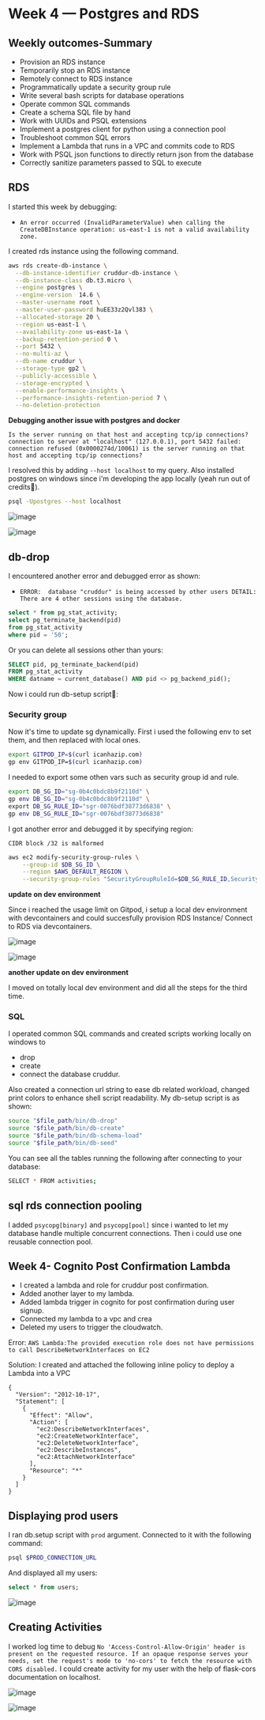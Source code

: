 # Week 4 — Postgres and RDS

## Weekly outcomes-Summary

* Provision an RDS instance
* Temporarily stop an RDS instance
* Remotely connect to RDS instance
* Programmatically update a security group rule
* Write several bash scripts for database operations
* Operate common SQL commands
* Create a schema SQL file by hand
* Work with UUIDs and PSQL extensions
* Implement a postgres client for python using a connection pool
* Troubleshoot common SQL errors
* Implement a Lambda that runs in a VPC and commits code to RDS
* Work with PSQL json functions to directly return json from the database
* Correctly sanitize parameters passed to SQL to execute


## RDS

I started this week by debugging:

* `An error occurred (InvalidParameterValue) when calling the CreateDBInstance operation: us-east-1 is not a valid availability zone.`

I created rds instance using the following command.

```bash
aws rds create-db-instance \
  --db-instance-identifier cruddur-db-instance \
  --db-instance-class db.t3.micro \
  --engine postgres \
  --engine-version  14.6 \
  --master-username root \
  --master-user-password huEE33z2Qvl383 \
  --allocated-storage 20 \
  --region us-east-1 \
  --availability-zone us-east-1a \
  --backup-retention-period 0 \
  --port 5432 \
  --no-multi-az \
  --db-name cruddur \
  --storage-type gp2 \
  --publicly-accessible \
  --storage-encrypted \
  --enable-performance-insights \
  --performance-insights-retention-period 7 \
  --no-deletion-protection
```

**Debugging another issue with postgres and docker**

`Is the server running on that host and accepting tcp/ip connections? connection to server at "localhost" (127.0.0.1), port 5432 failed: connection refused (0x0000274d/10061) is the server running on that host and accepting tcp/ip connections?`

I resolved this by adding `--host localhost` to my query. Also installed postgres on windows since i'm developing the app locally (yeah run out of credits🎈).

```bash
psql -Upostgres --host localhost
```

![image](https://user-images.githubusercontent.com/96833570/224510346-51b81fc8-6076-4104-9a0f-bd9f97bfd152.png)

![image](https://user-images.githubusercontent.com/96833570/224562141-b17a3ac9-c71c-41ec-959a-d44864bceda8.png)


## db-drop

I encountered another error and debugged error as shown:

* `ERROR:  database "cruddur" is being accessed by other users DETAIL:  There are 4 other sessions using the database.` 

```sql
select * from pg_stat_activity;
select pg_terminate_backend(pid) 
from pg_stat_activity
where pid = '50';
```

Or you can delete all sessions other than yours:

```sql
SELECT pid, pg_terminate_backend(pid) 
FROM pg_stat_activity 
WHERE datname = current_database() AND pid <> pg_backend_pid();
```

Now i could run db-setup script🎉:


### Security group

Now it's time to update sg dynamically. First i used the following env to set them, and then replaced with local ones.

```bash
export GITPOD_IP=$(curl icanhazip.com)
gp env GITPOD_IP=$(curl icanhazip.com)
```
I needed to export some othen vars such as security group id and rule.

```bash
export DB_SG_ID="sg-0b4c0bdc8b9f2110d" \
gp env DB_SG_ID="sg-0b4c0bdc8b9f2110d" \
export DB_SG_RULE_ID="sgr-0076bdf38773d6838" \
gp env DB_SG_RULE_ID="sgr-0076bdf38773d6838"
```
I got another error and debugged it by specifying region:

`CIDR block /32 is malformed`

```bash
aws ec2 modify-security-group-rules \
    --group-id $DB_SG_ID \
    --region $AWS_DEFAULT_REGION \
    --security-group-rules "SecurityGroupRuleId=$DB_SG_RULE_ID,SecurityGroupRule={Description=devcontainer,IpProtocol=tcp,FromPort=5432,ToPort=5432,CidrIpv4=$GITPOD_IP/32}"
```

**update on dev environment**

Since i  reached the usage limit on Gitpod, i setup a local dev environment with devcontainers and could succesfully provision RDS Instance/ Connect to RDS via devcontainers.

![image](https://user-images.githubusercontent.com/96833570/224793344-46a20fc6-8722-41cd-8f4b-40cb015a5961.png)

![image](https://user-images.githubusercontent.com/96833570/224793423-47dc8bec-7db4-4b8e-849e-ccd139b66374.png)

**another update on dev environment**

I moved on totally local dev environment and did all the steps for the third time.


### SQL

I operated common SQL commands and created scripts working locally on windows to
* drop
* create
* connect the database cruddur.

Also created a connection url string to ease db related workload, changed print colors to enhance shell script readability. My db-setup script is as shown:

```sh
source "$file_path/bin/db-drop"
source "$file_path/bin/db-create"
source "$file_path/bin/db-schema-load"
source "$file_path/bin/db-seed"
```

You can see all the tables running the following after connecting to your database:

```bash
SELECT * FROM activities;
```

## sql rds connection pooling
I added `psycopg[binary]` and `psycopg[pool]` since i wanted to let my database handle multiple concurrent connections. Then i could use one reusable connection pool.

## Week 4- Cognito Post Confirmation Lambda

* I created a lambda and role for cruddur post confirmation. 
* Added another layer to my lambda.
* Added lambda trigger in cognito for post confirmation during user signup. 
* Connected my lambda to a vpc and crea
* Deleted my users to trigger the cloudwatch.


Error: `AWS Lambda:The provided execution role does not have permissions to call DescribeNetworkInterfaces on EC2`

Solution: I created and attached the following inline policy to deploy a Lambda into a VPC

```aws
{
  "Version": "2012-10-17",
  "Statement": [
    {
      "Effect": "Allow",
      "Action": [
        "ec2:DescribeNetworkInterfaces",
        "ec2:CreateNetworkInterface",
        "ec2:DeleteNetworkInterface",
        "ec2:DescribeInstances",
        "ec2:AttachNetworkInterface"
      ],
      "Resource": "*"
    }
  ]
}
```
## Displaying prod users

I ran db.setup script with `prod` argument. Connected to it with  the following command:

```bash
psql $PROD_CONNECTION_URL
```

And displayed all my users:

```sql
select * from users;
```


![image](https://user-images.githubusercontent.com/96833570/226624094-c7e1a845-d91b-4f89-8870-6a5de8c5338d.png)

## Creating Activities

I worked log time to debug `No 'Access-Control-Allow-Origin' header is present on the requested resource. If an opaque response serves your needs, set the request's mode to 'no-cors' to fetch the resource with CORS disabled.` I could create activity for my user with the help of flask-cors documentation on localhost.

![image](https://user-images.githubusercontent.com/96833570/229313459-f075a798-ee00-4352-9b6b-7dc26799e6b5.png)


![image](https://user-images.githubusercontent.com/96833570/229313551-b0e92032-c2cc-4d2f-b0a7-78b2667b1e77.png)



